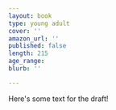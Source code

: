 ```yaml
---
layout: book
type: young adult
cover: ''
amazon_url: ''
published: false
length: 215
age_range: 
blurb: ''

---
```

Here's some text for the draft!